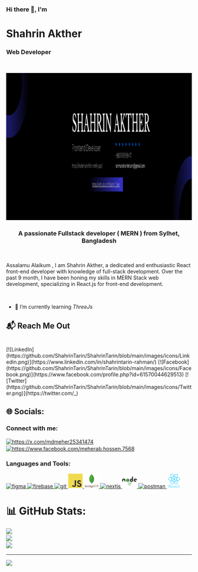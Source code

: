 ### Hi there 👋, I'm 
<h1>Shahrin Akther</h1>
<h3>Web Developer</h3>  
<br/>
<p align="left"> <img height='400px' width='100%' src="Banner.png" alt="shahrinakther" /> </p>
<h3 align="center">A passionate Fullstack developer ( MERN ) from Sylhet, Bangladesh</h3>
<br/>  
  
Assalamu Alaikum , I am Shahrin Akther, a dedicated and enthusiastic React front-end developer with knowledge of full-stack development. Over the past 9 month, I have been honing my skills in MERN Stack web development, specializing in React.js for front-end development.
  
<br/>

- 🌱 I’m currently learning *ThreeJs*

## 📬 Reach Me Out
<br/>
[![LinkedIn](https://github.com/ShahrinTarin/ShahrinTarin/blob/main/images/icons/Linkedin.png)](https://www.linkedin.com/in/shahrintarin-rahman/)
[![Facebook](https://github.com/ShahrinTarin/ShahrinTarin/blob/main/images/icons/Facebook.png)](https://www.facebook.com/profile.php?id=61570044629513)
[![Twitter](https://github.com/ShahrinTarin/ShahrinTarin/blob/main/images/icons/Twitter.png)](https://twitter.com/_)


<br/>



## 🌐 Socials:

<h3 align="left">Connect with me:</h3>
<p align="left">
<a href="https://github.com/ShahrinTarin" target="blank"><img align="center" src="https://raw.githubusercontent.com/rahuldkjain/github-profile-readme-generator/master/src/images/icons/Social/github.svg" alt="https://x.com/mdmeher25341474" height="30" width="40" /></a>
<a href="https://facebook.com/ShahrinTarin Rahman" target="blank"><img align="center" src="https://raw.githubusercontent.com/rahuldkjain/github-profile-readme-generator/master/src/images/icons/Social/facebook.svg" alt="https://www.facebook.com/meherab.hossen.7568" height="30" width="40" /></a>
</p>

<h3 align="left">Languages and Tools:</h3>
<p align="left"> <a href="https://www.figma.com/" target="_blank" rel="noreferrer"> <img src="https://www.vectorlogo.zone/logos/figma/figma-icon.svg" alt="figma" width="40" height="40"/> </a> <a href="https://firebase.google.com/" target="_blank" rel="noreferrer"> <img src="https://www.vectorlogo.zone/logos/firebase/firebase-icon.svg" alt="firebase" width="40" height="40"/> </a> <a href="https://git-scm.com/" target="_blank" rel="noreferrer"> <img src="https://www.vectorlogo.zone/logos/git-scm/git-scm-icon.svg" alt="git" width="40" height="40"/> </a> <a href="https://developer.mozilla.org/en-US/docs/Web/JavaScript" target="_blank" rel="noreferrer"> <img src="https://raw.githubusercontent.com/devicons/devicon/master/icons/javascript/javascript-original.svg" alt="javascript" width="40" height="40"/> </a> <a href="https://www.mongodb.com/" target="_blank" rel="noreferrer"> <img src="https://raw.githubusercontent.com/devicons/devicon/master/icons/mongodb/mongodb-original-wordmark.svg" alt="mongodb" width="40" height="40"/> </a> <a href="https://nextjs.org/" target="_blank" rel="noreferrer"> <img src="https://cdn.worldvectorlogo.com/logos/nextjs-2.svg" alt="nextjs" width="40" height="40"/> </a> <a href="https://nodejs.org" target="_blank" rel="noreferrer"> <img src="https://raw.githubusercontent.com/devicons/devicon/master/icons/nodejs/nodejs-original-wordmark.svg" alt="nodejs" width="40" height="40"/> </a> <a href="https://postman.com" target="_blank" rel="noreferrer"> <img src="https://www.vectorlogo.zone/logos/getpostman/getpostman-icon.svg" alt="postman" width="40" height="40"/> </a> <a href="https://reactjs.org/" target="_blank" rel="noreferrer"> <img src="https://raw.githubusercontent.com/devicons/devicon/master/icons/react/react-original-wordmark.svg" alt="react" width="40" height="40"/> </a> 
</p>

# 📊 GitHub Stats:
![](https://github-readme-stats.vercel.app/api?username=ShahrinTarin&theme=radical&hide_border=true&include_all_commits=true&count_private=true)<br/>
![](https://nirzak-streak-stats.vercel.app/?user=ShahrinTarin&theme=radical&hide_border=true)<br/>
![](https://github-readme-stats.vercel.app/api/top-langs/?username=ShahrinTarin&theme=radical&hide_border=true&include_all_commits=true&count_private=true&layout=compact)

---
[![](https://visitcount.itsvg.in/api?id=ShahrinTarin&icon=0&color=0)](https://visitcount.itsvg.in)

<!-- Proudly created with GPRM ( https://gprm.itsvg.in ) -->
